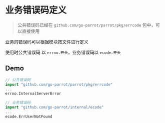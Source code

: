 # 业务错误码定义

> 公共错误码已经在 `github.com/go-parrot/parrot/pkg/errcode` 包中，可以直接使用

业务的错误码可以根据模块按文件进行定义

使用时公共错误码 以 `errno.开头`，业务错误码以 `ecode.开头`

## Demo

```go
// 公共错误码
import "github.com/go-parrot/parrot/pkg/errcode"
...
errno.InternalServerError

// 业务错误码
import "github.com/go-parrot/internal/ecode"
...
ecode.ErrUserNotFound
```